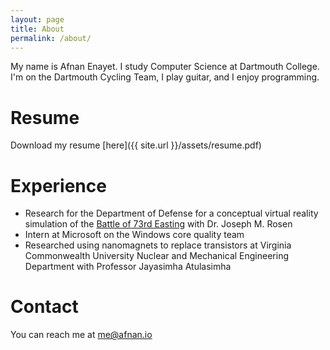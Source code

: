 ```yaml
---
layout: page
title: About
permalink: /about/
---
```


My name is Afnan Enayet. I study Computer Science at Dartmouth College.
I'm on the Dartmouth Cycling Team, I play guitar, and I enjoy programming. 

# Resume
Download my resume [here]({{ site.url }}/assets/resume.pdf)

# Experience
- Research for the Department of Defense for a conceptual virtual reality 
simulation of the [Battle of 73rd Easting](https://en.wikipedia.org/wiki/Battle_of_73_Easting)
with Dr. Joseph M. Rosen
- Intern at Microsoft on the Windows core quality team
- Researched using nanomagnets to replace transistors at Virginia Commonwealth 
University Nuclear and Mechanical Engineering Department with Professor Jayasimha 
Atulasimha

# Contact
You can reach me at [me@afnan.io](mailto:me@afnan.io)

